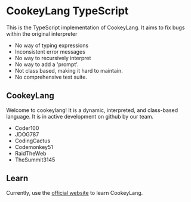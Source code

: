 # CookeyLang TypeScript
This is the TypeScript implementation of CookeyLang. It aims to fix bugs within the original interpreter
- No way of typing expressions
- Inconsistent error messages
- No way to recursively interpret
- No way to add a 'prompt'.
- Not class based, making it hard to maintain.
- No comprehensive test suite.

## CookeyLang
Welcome to cookeylang! It is a dynamic, interpreted, and class-based language. It is in active development on github by our team.
- Coder100
- JDOG787
- CodingCactus
- Codemonkey51
- RaidTheWeb
- TheSummit3145

## Learn
Currently, use the [official website](https://cookeylangteam.repl.co) to learn CookeyLang.